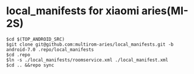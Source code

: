 # local_manifests for xiaomi aries(MI-2S)

```
$cd $(TOP_ANDROID_SRC)
$git clone git@github.com:multirom-aries/local_manifests.git -b android-7.0 .repo/local_manifests
$cd .repo
$ln -s ./local_manifests/roomservice.xml ./local_manifest.xml
$cd .. &&repo sync
```
